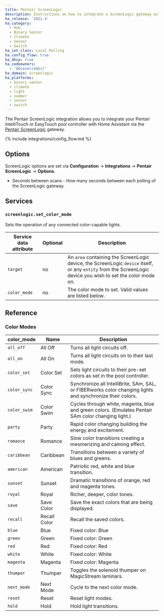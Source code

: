 ```yaml
---
title: Pentair ScreenLogic
description: Instructions on how to integrate a ScreenLogic gateway within Home Assistant.
ha_release: '2021.4'
ha_category:
  - Hub
  - Binary Sensor
  - Climate
  - Sensor
  - Switch
ha_iot_class: Local Polling
ha_config_flow: true
ha_dhcp: true
ha_codeowners:
  - '@dieselrabbit'
ha_domain: screenlogic
ha_platforms:
  - binary_sensor
  - climate
  - light
  - number
  - sensor
  - switch
---
```


The Pentair ScreenLogic integration allows you to integrate your Pentair IntelliTouch or EasyTouch pool controller with Home Assistant via the [Pentair ScreenLogic](https://www.pentair.com/en-us/products/residential/pool-spa-equipment/pool-automation/screenlogic2_interfaceforintellitouchandeasytouchautomationsystems.html) gateway.

{% include integrations/config_flow.md %}

## Options

ScreenLogic options are set via **Configuration** -> **Integrations** -> **Pentair ScreenLogic** -> **Options**.

* Seconds between scans - How many seconds between each polling of the ScreenLogic gateway.

## Services

### `screenlogic.set_color_mode`

Sets the operation of any connected color-capable lights.

| Service data attribute | Optional | Description                                                                                                                                                  |
| ---------------------- | -------- | ------------------------------------------------------------------------------------------------------------------------------------------------------------ |
| `target`               | no       | An `area` containing the ScreenLogic device, the ScreenLogic `device` itself, or any `entity` from the ScreenLogic device you wish to set the color mode on. |
| `color_mode`           | no       | The color mode to set. Valid values are listed below.                                                                                                        |

## Reference

### Color Modes

| color_mode   | Name         | Description                                                                                               |
| ------------ | ------------ | --------------------------------------------------------------------------------------------------------- |
| `all_off`    | All Off      | Turns all light circuits off.                                                                             |
| `all_on`     | All On       | Turns all light circuits on to their last mode.                                                           |
| `color_set`  | Color Set    | Sets light circuits to their pre-set colors as set in the pool controller.                                |
| `color_sync` | Color Sync   | Synchronize all IntelliBrite, SAm, SAL, or FIBERworks color changing lights and synchronize their colors. |
| `color_swim` | Color Swim   | Cycles through white, magenta, blue and green colors. (Emulates Pentair SAm color changing light.)        |
| `party`      | Party        | Rapid color changing building the energy and excitement.                                                  |
| `romance`    | Romance      | Slow color transitions creating a mesmerizing and calming effect.                                         |
| `caribbean`  | Caribbean    | Transitions between a variety of blues and greens.                                                        |
| `american`   | American     | Patriotic red, white and blue transition.                                                                 |
| `sunset`     | Sunset       | Dramatic transitions of orange, red and magenta tones.                                                    |
| `royal`      | Royal        | Richer, deeper, color tones.                                                                              |
| `save`       | Save Color   | Save the exact colors that are being displayed.                                                           |
| `recall`     | Recall Color | Recall the saved colors.                                                                                  |
| `blue`       | Blue         | Fixed color: Blue                                                                                         |
| `green`      | Green        | Fixed color: Green                                                                                        |
| `red`        | Red          | Fixed color: Red                                                                                          |
| `white`      | White        | Fixed color: White                                                                                        |
| `magenta`    | Magenta      | Fixed color: Magenta                                                                                      |
| `thumper`    | Thumper      | Toggles the solenoid thumper on MagicStream laminars.                                                     |
| `next_mode`  | Next Mode    | Cycle to the next color mode.                                                                             |
| `reset`      | Reset        | Reset light modes.                                                                                        |
| `hold`       | Hold         | Hold light transitions.                                                                                   |
